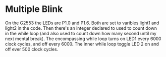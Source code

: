 # Multiple Blink
On the G2553 the LEDs are P1.0 and P1.6. Both are set to varibles light1 and light2 in the code. Then there's an integer declared to used to count down in the while loop (and also used to count down how many second until my next mental break). The encompassing while loop turns on LED1 every 6000 clock cycles, and off every 6000. The inner while loop toggle LED 2 on and off ever 500 clock cycles.  
